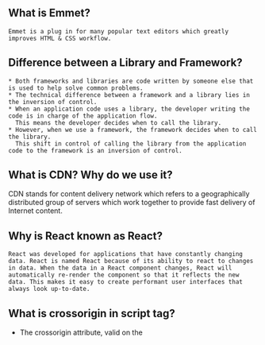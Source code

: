 
## What is Emmet?

    Emmet is a plug in for many popular text editors which greatly improves HTML & CSS workflow.
    

## Difference between a Library and Framework?

    * Both frameworks and libraries are code written by someone else that is used to help solve common problems.
    * The technical difference between a framework and a library lies in the inversion of control.
    * When an application code uses a library, the developer writing the code is in charge of the application flow. 
      This means the developer decides when to call the library. 
    * However, when we use a framework, the framework decides when to call the library. 
      This shift in control of calling the library from the application  code to the framework is an inversion of control.


## What is CDN? Why do we use it?
  
   CDN stands for content delivery network which refers to a geographically distributed group of servers which work together to provide fast delivery of Internet content.


## Why is React known as React?

    React was developed for applications that have constantly changing data. React is named React because of its ability to react to changes in data. When the data in a React component changes, React will automatically re-render the component so that it reflects the new data. This makes it easy to create performant user interfaces that always look up-to-date.


## What is crossorigin in script tag?

   * The crossorigin attribute, valid on the <audio>, <img>, <link>, <script>, and <video> elements, provides support for CORS, defining how the element handles cross-origin requests, thereby enabling the configuration of the CORS requests for the element's fetched data.
   * Depending on the element, the attribute can be a CORS settings attribute.
   * CORS refers to Cross-Origin Resource Sharing, 
   * It is an HTTP-header based mechanism that allows a server to indicate any origins (domain, scheme, or port) other than its own from which a browser should permit loading resources
 
## What is diference between React and ReactDOM?
    
    React library is responsible for creating views and ReactDOM library is responsible to actually render UI in the browser.
    The react package holds the react source for components, state, props and all the code that is react.

The react-dom package as the name implies is the glue between React and the DOM.

## What is difference between react.development.js and react.production.js files via CDN?


## What is async and defer?

## 
